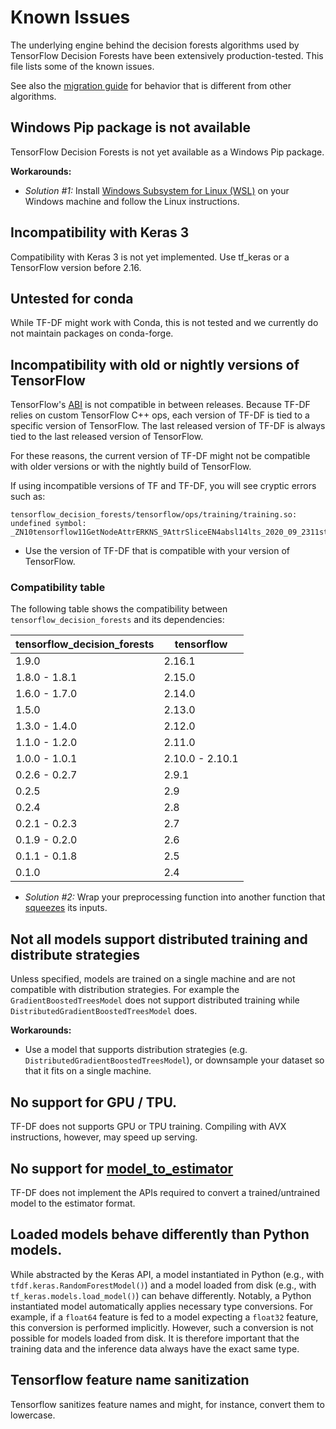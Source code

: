 # Known Issues

The underlying engine behind the decision forests algorithms used by TensorFlow
Decision Forests have been extensively production-tested. This file lists some
of the known issues.

See also the [migration guide](migration.md) for behavior that is different from
other algorithms.

## Windows Pip package is not available

TensorFlow Decision Forests is not yet available as a Windows Pip package.

**Workarounds:**

-   *Solution #1:* Install
    [Windows Subsystem for Linux (WSL)](https://en.wikipedia.org/wiki/Windows_Subsystem_for_Linux)
    on your Windows machine and follow the Linux instructions.

## Incompatibility with Keras 3

Compatibility with Keras 3 is not yet implemented. Use tf_keras or a TensorFlow
version before 2.16.

## Untested for conda

While TF-DF might work with Conda, this is not tested and we currently do not
maintain packages on conda-forge.

## Incompatibility with old or nightly versions of TensorFlow

TensorFlow's [ABI](https://en.wikipedia.org/wiki/Application_binary_interface)
is not compatible in between releases. Because TF-DF relies on custom TensorFlow
C++ ops, each version of TF-DF is tied to a specific version of TensorFlow. The
last released version of TF-DF is always tied to the last released version of
TensorFlow.

For these reasons, the current version of TF-DF might not be compatible with
older versions or with the nightly build of TensorFlow.

If using incompatible versions of TF and TF-DF, you will see cryptic errors such
as:

```
tensorflow_decision_forests/tensorflow/ops/training/training.so: undefined symbol: _ZN10tensorflow11GetNodeAttrERKNS_9AttrSliceEN4absl14lts_2020_09_2311string_viewEPSs
```

-   Use the version of TF-DF that is compatible with your version of TensorFlow.

### Compatibility table

The following table shows the compatibility between
`tensorflow_decision_forests` and its dependencies:

tensorflow_decision_forests | tensorflow
--------------------------- | ---------------
1.9.0                       | 2.16.1
1.8.0 - 1.8.1               | 2.15.0
1.6.0 - 1.7.0               | 2.14.0
1.5.0                       | 2.13.0
1.3.0 - 1.4.0               | 2.12.0
1.1.0 - 1.2.0               | 2.11.0
1.0.0 - 1.0.1               | 2.10.0 - 2.10.1
0.2.6 - 0.2.7               | 2.9.1
0.2.5                       | 2.9
0.2.4                       | 2.8
0.2.1 - 0.2.3               | 2.7
0.1.9 - 0.2.0               | 2.6
0.1.1 - 0.1.8               | 2.5
0.1.0                       | 2.4

-   *Solution #2:* Wrap your preprocessing function into another function that
    [squeezes](https://www.tensorflow.org/api_docs/python/tf/squeeze) its
    inputs.

## Not all models support distributed training and distribute strategies

Unless specified, models are trained on a single machine and are not compatible
with distribution strategies. For example the `GradientBoostedTreesModel` does
not support distributed training while `DistributedGradientBoostedTreesModel`
does.

**Workarounds:**

-   Use a model that supports distribution strategies (e.g.
    `DistributedGradientBoostedTreesModel`), or downsample your dataset so that
    it fits on a single machine.

## No support for GPU / TPU.

TF-DF does not supports GPU or TPU training. Compiling with AVX instructions,
however, may speed up serving.

## No support for [model_to_estimator](https://www.tensorflow.org/api_docs/python/tf/keras/estimator/model_to_estimator)

TF-DF does not implement the APIs required to convert a trained/untrained model
to the estimator format.

## Loaded models behave differently than Python models.

While abstracted by the Keras API, a model instantiated in Python (e.g., with
`tfdf.keras.RandomForestModel()`) and a model loaded from disk (e.g., with
`tf_keras.models.load_model()`) can behave differently. Notably, a Python
instantiated model automatically applies necessary type conversions. For
example, if a `float64` feature is fed to a model expecting a `float32` feature,
this conversion is performed implicitly. However, such a conversion is not
possible for models loaded from disk. It is therefore important that the
training data and the inference data always have the exact same type.

## Tensorflow feature name sanitization

Tensorflow sanitizes feature names and might, for instance, convert them to
lowercase.
